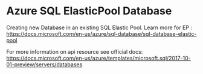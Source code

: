 # Azure SQL ElasticPool Database

Creating new Database in an existing SQL Elastic Pool. Learn more for EP : https://docs.microsoft.com/en-us/azure/sql-database/sql-database-elastic-pool

For more information on api resource see official docs: https://docs.microsoft.com/en-us/azure/templates/microsoft.sql/2017-10-01-preview/servers/databases


